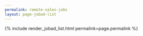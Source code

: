 ```yaml
---
permalink: remote-sales-jobs
layout: page-jobad-list
---
```

{% include render_jobad_list.html permalink=page.permalink %}
